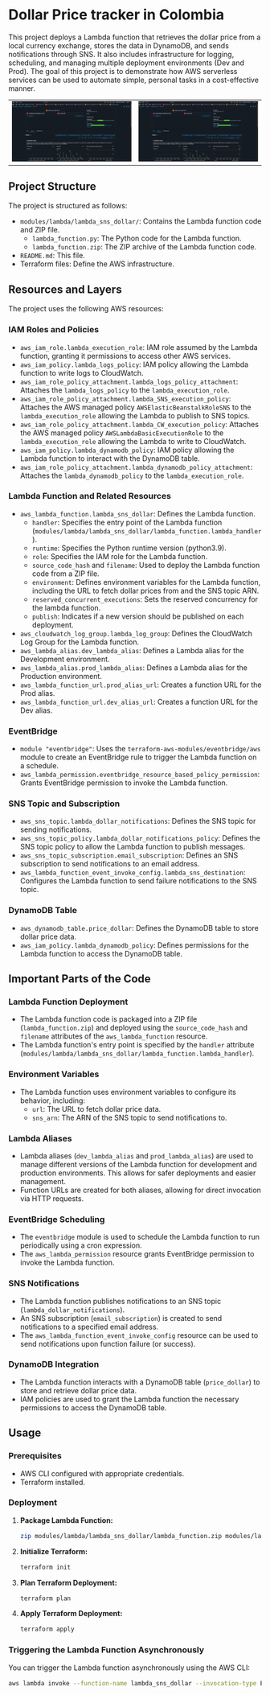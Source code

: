 # Dollar Price tracker in Colombia

This project deploys a Lambda function that retrieves the dollar price from a local currency exchange, stores the data in DynamoDB, and sends notifications through SNS. It also includes infrastructure for logging, scheduling, and managing multiple deployment environments (Dev and Prod). The goal of this project is to demonstrate how AWS serverless services can be used to automate simple, personal tasks in a cost-effective manner.

<table>
  <tr>
    <td><img src="./resources/lambda.jpg" alt="Setup" width="400"></td>
    <td><img src="./resources/lambda.jpg" alt="Setup" width="400"></td>
  </tr>
</table>

## Project Structure

The project is structured as follows:

-   `modules/lambda/lambda_sns_dollar/`: Contains the Lambda function code and ZIP file.
    -   `lambda_function.py`: The Python code for the Lambda function.
    -   `lambda_function.zip`: The ZIP archive of the Lambda function code.
-   `README.md`: This file.
-   Terraform files: Define the AWS infrastructure.

## Resources and Layers

The project uses the following AWS resources:

###   IAM Roles and Policies

-   `aws_iam_role.lambda_execution_role`:  IAM role assumed by the Lambda function, granting it permissions to access other AWS services.
-   `aws_iam_policy.lambda_logs_policy`: IAM policy allowing the Lambda function to write logs to CloudWatch.
-   `aws_iam_role_policy_attachment.lambda_logs_policy_attachment`: Attaches the `lambda_logs_policy` to the `lambda_execution_role`.
-   `aws_iam_role_policy_attachment.lambda_SNS_execution_policy`: Attaches the AWS managed policy `AWSElasticBeanstalkRoleSNS` to the `lambda_execution_role` allowing the Lambda to publish to SNS topics.
-   `aws_iam_role_policy_attachment.lambda_CW_execution_policy`: Attaches the AWS managed policy `AWSLambdaBasicExecutionRole` to the `lambda_execution_role` allowing the Lambda to write to CloudWatch.
-   `aws_iam_policy.lambda_dynamodb_policy`: IAM policy allowing the Lambda function to interact with the DynamoDB table.
-   `aws_iam_role_policy_attachment.lambda_dynamodb_policy_attachment`: Attaches the `lambda_dynamodb_policy` to the `lambda_execution_role`.

###   Lambda Function and Related Resources

-   `aws_lambda_function.lambda_sns_dollar`: Defines the Lambda function.
    -   `handler`:  Specifies the entry point of the Lambda function (`modules/lambda/lambda_sns_dollar/lambda_function.lambda_handler`).
    -   `runtime`:  Specifies the Python runtime version (python3.9).
    -   `role`:  Specifies the IAM role for the Lambda function.
    -   `source_code_hash` and `filename`:  Used to deploy the Lambda function code from a ZIP file.
    -   `environment`: Defines environment variables for the Lambda function, including the URL to fetch dollar prices from and the SNS topic ARN.
    -   `reserved_concurrent_executions`: Sets the reserved concurrency for the lambda function.
    -   `publish`:  Indicates if a new version should be published on each deployment.
-   `aws_cloudwatch_log_group.lambda_log_group`:  Defines the CloudWatch Log Group for the Lambda function.
-   `aws_lambda_alias.dev_lambda_alias`: Defines a Lambda alias for the Development environment.
-   `aws_lambda_alias.prod_lambda_alias`: Defines a Lambda alias for the Production environment.
-   `aws_lambda_function_url.prod_alias_url`: Creates a function URL for the Prod alias.
-   `aws_lambda_function_url.dev_alias_url`: Creates a function URL for the Dev alias.

###   EventBridge

-   `module "eventbridge"`:  Uses the `terraform-aws-modules/eventbridge/aws` module to create an EventBridge rule to trigger the Lambda function on a schedule.
-   `aws_lambda_permission.eventbridge_resource_based_policy_permission`: Grants EventBridge permission to invoke the Lambda function.

###   SNS Topic and Subscription

-   `aws_sns_topic.lambda_dollar_notifications`: Defines the SNS topic for sending notifications.
-   `aws_sns_topic_policy.lambda_dollar_notifications_policy`:  Defines the SNS topic policy to allow the Lambda function to publish messages.
-   `aws_sns_topic_subscription.email_subscription`: Defines an SNS subscription to send notifications to an email address.
-   `aws_lambda_function_event_invoke_config.lambda_sns_destination`: Configures the Lambda function to send failure notifications to the SNS topic.

###   DynamoDB Table

-   `aws_dynamodb_table.price_dollar`: Defines the DynamoDB table to store dollar price data.
-   `aws_iam_policy.lambda_dynamodb_policy`: Defines permissions for the Lambda function to access the DynamoDB table.

## Important Parts of the Code

###   Lambda Function Deployment

-   The Lambda function code is packaged into a ZIP file (`lambda_function.zip`) and deployed using the `source_code_hash` and `filename` attributes of the `aws_lambda_function` resource.
-   The Lambda function's entry point is specified by the `handler` attribute (`modules/lambda/lambda_sns_dollar/lambda_function.lambda_handler`).

###   Environment Variables

-   The Lambda function uses environment variables to configure its behavior, including:
    -   `url`: The URL to fetch dollar price data.
    -   `sns_arn`: The ARN of the SNS topic to send notifications to.

###   Lambda Aliases

-   Lambda aliases (`dev_lambda_alias` and `prod_lambda_alias`) are used to manage different versions of the Lambda function for development and production environments. This allows for safer deployments and easier management.
-   Function URLs are created for both aliases, allowing for direct invocation via HTTP requests.

###   EventBridge Scheduling

-   The `eventbridge` module is used to schedule the Lambda function to run periodically using a cron expression.
-   The `aws_lambda_permission` resource grants EventBridge permission to invoke the Lambda function.

###   SNS Notifications

-   The Lambda function publishes notifications to an SNS topic (`lambda_dollar_notifications`).
-   An SNS subscription (`email_subscription`) is created to send notifications to a specified email address.
-   The `aws_lambda_function_event_invoke_config` resource can be used to send notifications upon function failure (or success).

###   DynamoDB Integration

-   The Lambda function interacts with a DynamoDB table (`price_dollar`) to store and retrieve dollar price data.
-   IAM policies are used to grant the Lambda function the necessary permissions to access the DynamoDB table.

## Usage

###   Prerequisites

-   AWS CLI configured with appropriate credentials.
-   Terraform installed.

###   Deployment

1.  **Package Lambda Function:**
    ```bash
    zip modules/lambda/lambda_sns_dollar/lambda_function.zip modules/lambda/lambda_sns_dollar/lambda_function.py
    ```
2.  **Initialize Terraform:**
    ```bash
    terraform init
    ```
3.  **Plan Terraform Deployment:**
    ```bash
    terraform plan
    ```
4.  **Apply Terraform Deployment:**
    ```bash
    terraform apply
    ```

###   Triggering the Lambda Function Asynchronously

You can trigger the Lambda function asynchronously using the AWS CLI:

```bash
aws lambda invoke --function-name lambda_sns_dollar --invocation-type Event response.json
```
